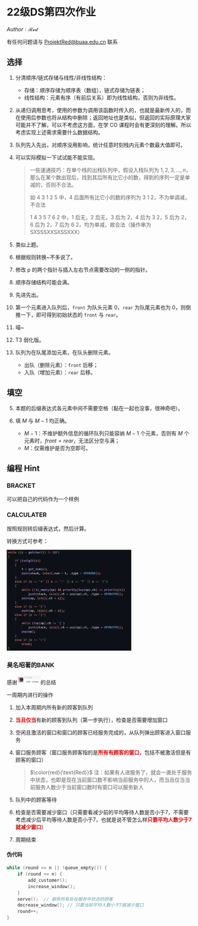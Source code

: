 # 22级DS第四次作业

$Author : \mathcal{Red}$

有任何问题请与 ProjektRed@buaa.edu.cn 联系

## 选择

1. 分清顺序/链式存储与线性/非线性结构：

   - 存储：顺序存储为顺序表（数组），链式存储为链表；
   - 线性结构：元素有序（有前后关系）即为线性结构，否则为非线性。

2. 从递归调用思考，使用的参数为调用该函数时传入的，也就是最新传入的，而在使用后参数也将从结构中删除；返回地址也是类似，但返回的实际原理大家可能并不了解，可以不考虑这方面，在学 CO 课程时会有更深刻的理解。所以考虑实现上述需求需要什么数据结构。

3. 队列先入先出，对顺序没用影响，统计任意时刻栈内元素个数最大值即可。

4. 可以实际模拟一下试试能不能实现。

   > 一些速通技巧：在单个栈的出栈队列中，假设入栈队列为 $1,2,3,\dots,n$，那么在某个数出现后，找到其后所有比它小的数，得到的序列一定是单减的，否则不合法。
   >
   > 如 $4\ 3\ 1\ 2\ 5$ 中，$4$ 后面所有比它小的数的序列为 $3\ 1\ 2$，不为单调减，不合法
   >
   > $1\ 4\ 3\ 5\ 7\ 6\ 2$ 中，$1$ 后无，$2$ 后无，$3$ 后为 $2$，$4$ 后为 $3\ 2$，$5$ 后为 $2$，$6$ 后为 $2$，$7$ 后为 $6\ 2$，均为单减，故合法（操作串为 SXSSSXXSXSSXXX）

5. 类似上题。

6. 根据规则转换~不多说了。

7. 修改 p 的两个指针与插入左右节点需要改动的一侧的指针。

8. 顺序存储结构可能会满。

9. 先进先出。

10. 第一个元素进入队列后，`front` 为队头元素 $0$，`rear` 为队尾元素也为 $0$，则倒推一下，即可得到初始状态的 `front` 与 `rear`。

11. 喵~

12. T3 弱化版。

13. 队列为在队尾添加元素，在队头删除元素。

    - 出队（删除元素）：`front` 后移；
    - 入队（增加元素）：`rear` 后移。

## 填空

5. 本题的后缀表达式各元素中间不需要空格（黏在一起也没事，很神奇吧）。


7. 填 $M$ 与 $M-1$ 均正确。
   - $M-1$：不维护额外信息的循环队列只能容纳 $M-1$ 个元素，否则有 $M$ 个元素时，$front = rear$，无法区分空与满；
   - $M$：仅需维护是否为空即可。

## 编程 Hint

### BRACKET

可以把自己的代码作为一个样例

### CALCULATER

按照规则转后缀表达式，然后计算。

转换方式可参考：

<img src="assets/image-20230404175707391.png" alt="image-20230404175707391" style="zoom:33%;" />

### 臭名昭著的BANK

感谢<img src="assets/image-20230404173011756.png" alt="image-20230404173011756" style="zoom:25%;" />的总结

一周期内进行的操作

1. 加入本周期内所有新的顾客到队列

2. <font color=DD0000>**当且仅当**</font>有新的顾客到队列（第一步执行），检查是否需要增加窗口

3. 空闲且激活的窗口和窗口的顾客已经服务完成的，从队列弹出顾客进入窗口服务

4. 窗口服务顾客（窗口服务顾客指的是<font color=DD0000>**所有有顾客的窗口**</font>，包括不被激活但是有顾客的窗口）

   > $\color{red}{\text{Red}}$ 注：如果有人进服务了，就会一直处于服务中状态，也即是现在当前窗口数不影响当前服务中的人，而当且仅当当前服务人数少于当前窗口数时有窗口可以服务新人

5. 队列中的顾客等待

6. 检查是否需要减少窗口（只需要看减少前的平均等待人数是否小于7，不需要考虑减少后平均等待人数是否小于7，也就是说不管怎么样<font color=DD0000>**只要平均人数少于7就减少窗口**</font>）

7. 周期结束

#### 伪代码

```c
while (round <= n || !queue_empty()) {
    if (round <= n) {
        add_customer();
        increase_window();
    }
    serve();  // 服务所有处在服务中状态的顾客
    decrease_window(); // 只要当前平均人数小于7就减少窗口
    round++;
}
```

